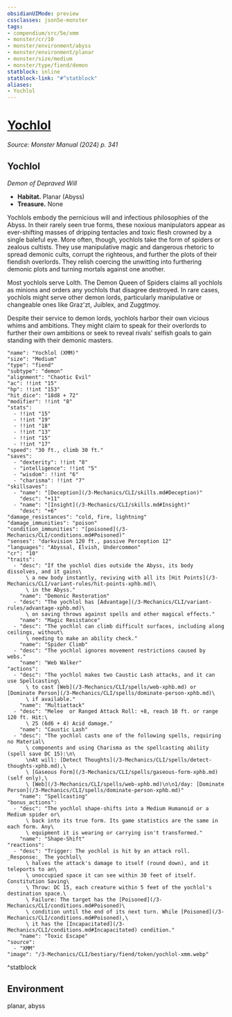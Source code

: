 ```yaml
---
obsidianUIMode: preview
cssclasses: json5e-monster
tags:
- compendium/src/5e/xmm
- monster/cr/10
- monster/environment/abyss
- monster/environment/planar
- monster/size/medium
- monster/type/fiend/demon
statblock: inline
statblock-link: "#^statblock"
aliases:
- Yochlol
---
```

# [Yochlol](3-Mechanics\CLI\bestiary\fiend/yochlol-xmm.md)
*Source: Monster Manual (2024) p. 341*  

## Yochlol

*Demon of Depraved Will*

- **Habitat.** Planar (Abyss)  
- **Treasure.** None  

Yochlols embody the pernicious will and infectious philosophies of the Abyss. In their rarely seen true forms, these noxious manipulators appear as ever-shifting masses of dripping tentacles and toxic flesh crowned by a single baleful eye. More often, though, yochlols take the form of spiders or zealous cultists. They use manipulative magic and dangerous rhetoric to spread demonic cults, corrupt the righteous, and further the plots of their fiendish overlords. They relish coercing the unwitting into furthering demonic plots and turning mortals against one another.

Most yochlols serve Lolth. The Demon Queen of Spiders claims all yochlols as minions and orders any yochlols that disagree destroyed. In rare cases, yochlols might serve other demon lords, particularly manipulative or changeable ones like Graz'zt, Juiblex, and Zuggtmoy.

Despite their service to demon lords, yochlols harbor their own vicious whims and ambitions. They might claim to speak for their overlords to further their own ambitions or seek to reveal rivals' selfish goals to gain standing with their demonic masters.

```statblock
"name": "Yochlol (XMM)"
"size": "Medium"
"type": "fiend"
"subtype": "demon"
"alignment": "Chaotic Evil"
"ac": !!int "15"
"hp": !!int "153"
"hit_dice": "18d8 + 72"
"modifier": !!int "8"
"stats":
  - !!int "15"
  - !!int "19"
  - !!int "18"
  - !!int "13"
  - !!int "15"
  - !!int "17"
"speed": "30 ft., climb 30 ft."
"saves":
  - "dexterity": !!int "8"
  - "intelligence": !!int "5"
  - "wisdom": !!int "6"
  - "charisma": !!int "7"
"skillsaves":
  - "name": "[Deception](/3-Mechanics/CLI/skills.md#Deception)"
    "desc": "+11"
  - "name": "[Insight](/3-Mechanics/CLI/skills.md#Insight)"
    "desc": "+6"
"damage_resistances": "cold, fire, lightning"
"damage_immunities": "poison"
"condition_immunities": "[poisoned](/3-Mechanics/CLI/conditions.md#Poisoned)"
"senses": "darkvision 120 ft., passive Perception 12"
"languages": "Abyssal, Elvish, Undercommon"
"cr": "10"
"traits":
  - "desc": "If the yochlol dies outside the Abyss, its body dissolves, and it gains\
      \ a new body instantly, reviving with all its [Hit Points](/3-Mechanics/CLI/variant-rules/hit-points-xphb.md)\
      \ in the Abyss."
    "name": "Demonic Restoration"
  - "desc": "The yochlol has [Advantage](/3-Mechanics/CLI/variant-rules/advantage-xphb.md)\
      \ on saving throws against spells and other magical effects."
    "name": "Magic Resistance"
  - "desc": "The yochlol can climb difficult surfaces, including along ceilings, without\
      \ needing to make an ability check."
    "name": "Spider Climb"
  - "desc": "The yochlol ignores movement restrictions caused by webs."
    "name": "Web Walker"
"actions":
  - "desc": "The yochlol makes two Caustic Lash attacks, and it can use Spellcasting\
      \ to cast [Web](/3-Mechanics/CLI/spells/web-xphb.md) or [Dominate Person](/3-Mechanics/CLI/spells/dominate-person-xphb.md)\
      \ if available."
    "name": "Multiattack"
  - "desc": "Melee  or Ranged Attack Roll: +8, reach 10 ft. or range 120 ft. Hit:\
      \ 25 (6d6 + 4) Acid damage."
    "name": "Caustic Lash"
  - "desc": "The yochlol casts one of the following spells, requiring no Material\
      \ components and using Charisma as the spellcasting ability (spell save DC 15):\n\
      \nAt will: [Detect Thoughts](/3-Mechanics/CLI/spells/detect-thoughts-xphb.md),\
      \ [Gaseous Form](/3-Mechanics/CLI/spells/gaseous-form-xphb.md) (self only),\
      \ [Web](/3-Mechanics/CLI/spells/web-xphb.md)\n\n1/day: [Dominate Person](/3-Mechanics/CLI/spells/dominate-person-xphb.md)"
    "name": "Spellcasting"
"bonus_actions":
  - "desc": "The yochlol shape-shifts into a Medium Humanoid or a Medium spider or\
      \ back into its true form. Its game statistics are the same in each form. Any\
      \ equipment it is wearing or carrying isn't transformed."
    "name": "Shape-Shift"
"reactions":
  - "desc": "Trigger: The yochlol is hit by an attack roll. _Response:_ The yochlol\
      \ halves the attack's damage to itself (round down), and it teleports to an\
      \ unoccupied space it can see within 30 feet of itself. Constitution Saving\
      \ Throw: DC 15, each creature within 5 feet of the yochlol's destination space.\
      \ Failure: The target has the [Poisoned](/3-Mechanics/CLI/conditions.md#Poisoned)\
      \ condition until the end of its next turn. While [Poisoned](/3-Mechanics/CLI/conditions.md#Poisoned),\
      \ it has the [Incapacitated](/3-Mechanics/CLI/conditions.md#Incapacitated) condition."
    "name": "Toxic Escape"
"source":
  - "XMM"
"image": "/3-Mechanics/CLI/bestiary/fiend/token/yochlol-xmm.webp"
```
^statblock

## Environment

planar, abyss